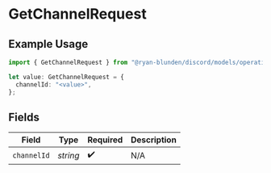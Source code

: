 # GetChannelRequest

## Example Usage

```typescript
import { GetChannelRequest } from "@ryan-blunden/discord/models/operations";

let value: GetChannelRequest = {
  channelId: "<value>",
};
```

## Fields

| Field              | Type               | Required           | Description        |
| ------------------ | ------------------ | ------------------ | ------------------ |
| `channelId`        | *string*           | :heavy_check_mark: | N/A                |